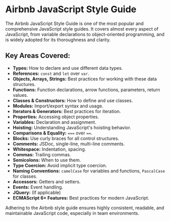# Airbnb JavaScript Style Guide

The Airbnb JavaScript Style Guide is one of the most popular and comprehensive JavaScript style guides. It covers almost every aspect of JavaScript, from variable declarations to object-oriented programming, and is widely adopted for its thoroughness and clarity.

## Key Areas Covered:

*   **Types:** How to declare and use different data types.
*   **References:** `const` and `let` over `var`.
*   **Objects, Arrays, Strings:** Best practices for working with these data structures.
*   **Functions:** Function declarations, arrow functions, parameters, return values.
*   **Classes & Constructors:** How to define and use classes.
*   **Modules:** Import/export syntax and usage.
*   **Iterators & Generators:** Best practices for iteration.
*   **Properties:** Accessing object properties.
*   **Variables:** Declaration and assignment.
*   **Hoisting:** Understanding JavaScript's hoisting behavior.
*   **Comparisons & Equality:** `===` over `==`.
*   **Blocks:** Use curly braces for all control structures.
*   **Comments:** JSDoc, single-line, multi-line comments.
*   **Whitespace:** Indentation, spacing.
*   **Commas:** Trailing commas.
*   **Semicolons:** When to use them.
*   **Type Coercion:** Avoid implicit type coercion.
*   **Naming Conventions:** `camelCase` for variables and functions, `PascalCase` for classes.
*   **Accessors:** Getters and setters.
*   **Events:** Event handling.
*   **JQuery:** (If applicable)
*   **ECMAScript 6+ Features:** Best practices for modern JavaScript.

Adhering to the Airbnb style guide ensures highly consistent, readable, and maintainable JavaScript code, especially in team environments.